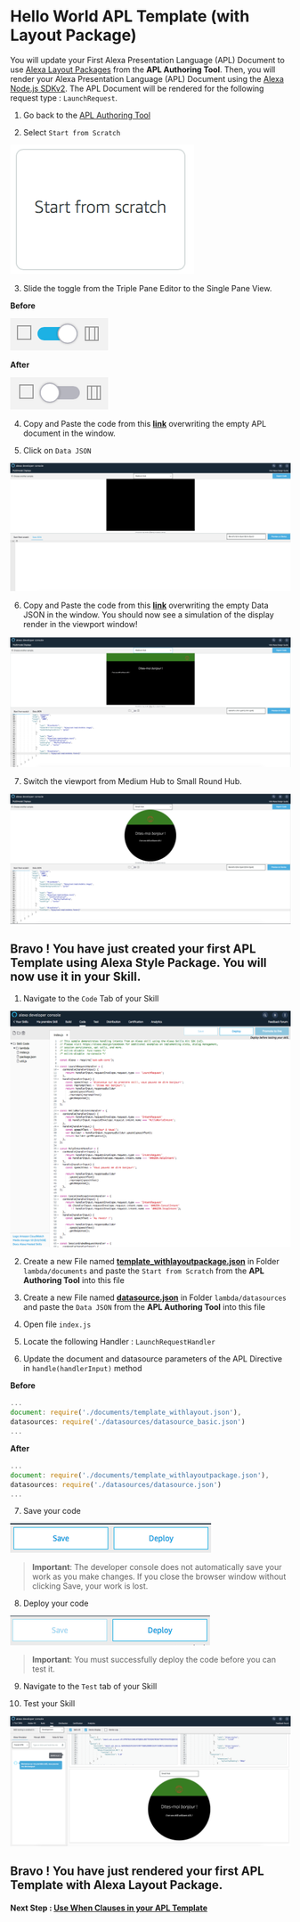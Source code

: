 # Hello World APL Template (with Layout Package)

You will update your First Alexa Presentation Language (APL) Document to use [Alexa Layout Packages](https://developer.amazon.com/docs/alexa-presentation-language/apl-layouts-overview.html) from the **APL Authoring Tool**.
Then, you will render your Alexa Presentation Language (APL) Document using the [Alexa Node.js SDKv2](https://github.com/alexa/alexa-skills-kit-sdk-for-nodejs). The APL Document will be rendered for the following request type : ```LaunchRequest```.


1. Go back to the [APL Authoring Tool](https://developer.amazon.com/alexa/console/ask/displays)

2. Select `Start from Scratch`

![start-from-scratch](./images/button-start-from-scratch.png)

3. Slide the toggle from the Triple Pane Editor to the Single Pane View.

**Before**

![toggle-layout](./images/toggle-layout-view.png)

**After**

![toggle-code](./images/toggle-code-view.png)

4. Copy and Paste the code from this **[link](../lambda/custom/documents/template_withlayoutpackage.json)** overwriting the empty APL document in the window.

5. Click on `Data JSON`

![data-json](./images/data-json.png)

6. Copy and Paste the code from this **[link](../lambda/custom/datasources/datasource.json)** overwriting the empty Data JSON in the window. You should now see a simulation of the display render in the viewport window!

![medium-hub](./images/layout-package-medium-hub.png)


7. Switch the viewport from Medium Hub to Small Round Hub.

![small-hub](./images/layout-package-small-hub.png)

## Bravo ! You have just created your first APL Template using Alexa Style Package. You will now use it in your Skill.


1. Navigate to the `Code` Tab of your Skill

![backend_hosted_skill](./images/backend_hosted_skill.png)

2. Create a new File named **[template_withlayoutpackage.json](../lambda/custom/documents/template_withlayoutpackage.json)** in Folder ```lambda/documents``` and paste the `Start from Scratch` from the **APL Authoring Tool** into this file

3. Create a new File named **[datasource.json](../lambda/custom/datasources/datasource.json)** in Folder ```lambda/datasources``` and paste the `Data JSON` from the **APL Authoring Tool** into this file

4. Open file ```index.js```

5. Locate the following Handler : `LaunchRequestHandler`

6. Update the document and datasource parameters of the APL Directive in ```handle(handlerInput)```  method

**Before**

```javascript
...
document: require('./documents/template_withlayout.json'),
datasources: require('./datasources/datasource_basic.json')
...
```

**After**
```javascript
...
document: require('./documents/template_withlayoutpackage.json'),
datasources: require('./datasources/datasource.json')
...
```

7. Save your code

![save_backend](./images/save_backend.png)

>  **Important**: The developer console does not automatically save your work as you make changes. If you close the browser window without clicking Save, your work is lost.

8. Deploy your code

![deploy_backend](./images/deploy_backend.png)

> **Important**: You must successfully deploy the code before you can test it.

9. Navigate to the `Test` tab of your Skill

10. Test your Skill

![simulator](./images/simulator-layout-package.png)

## Bravo ! You have just rendered your first APL Template with Alexa Layout Package.

#### Next Step : [Use When Clauses in your APL Template](./08-when-clause.md)
